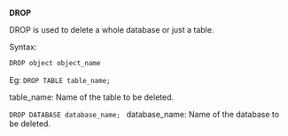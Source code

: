 **DROP**

DROP is used to delete a whole database or just a table. 

Syntax:
``` sh
DROP object object_name
``` 

Eg:
`DROP TABLE table_name; `

table_name: Name of the table to be deleted.

` DROP DATABASE database_name; 
`
database_name: Name of the database to be deleted.
